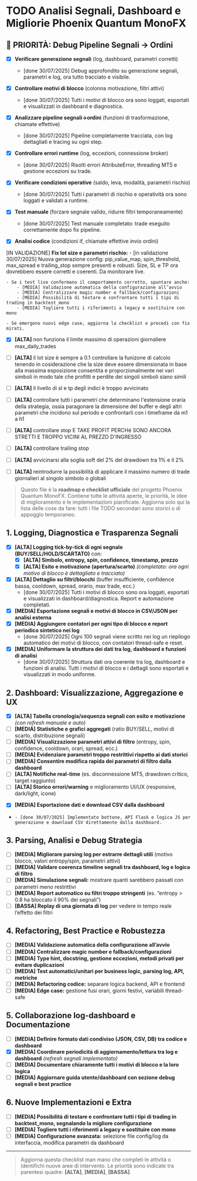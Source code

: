 # TODO Analisi Segnali, Dashboard e Migliorie Phoenix Quantum MonoFX



## 🚨 PRIORITÀ: Debug Pipeline Segnali → Ordini

- [x] **Verificare generazione segnali** (log, dashboard, parametri corretti)
    - [done 30/07/2025] Debug approfondito su generazione segnali, parametri e log, ora tutto tracciato e visibile.
- [x] **Controllare motivi di blocco** (colonna motivazione, filtri attivi)
    - [done 30/07/2025] Tutti i motivi di blocco ora sono loggati, esportati e visualizzati in dashboard e diagnostica.
- [x] **Analizzare pipeline segnali→ordini** (funzioni di trasformazione, chiamate effettive)
    - [done 30/07/2025] Pipeline completamente tracciata, con log dettagliati e tracing su ogni step.
- [x] **Controllare errori runtime** (log, eccezioni, connessione broker)
    - [done 30/07/2025] Risolti errori AttributeError, threading MT5 e gestione eccezioni su trade.
- [x] **Verificare condizioni operative** (saldo, leva, modalità, parametri rischio)
    - [done 30/07/2025] Tutti i parametri di rischio e operatività ora sono loggati e validati a runtime.
- [x] **Test manuale** (forzare segnale valido, ridurre filtri temporaneamente)
    - [done 30/07/2025] Test manuale completato: trade eseguito correttamente dopo fix pipeline.
- [x] **Analisi codice** (condizioni if, chiamate effettive invio ordini)


[IN VALIDAZIONE] **Fix lot size e parametri rischio:**
    - [in validazione 30/07/2025] Nuova generazione config: pip_value_map, spin_threshold, max_spread e trailing_stop sempre presenti e robusti. Size, SL e TP ora dovrebbero essere corretti e coerenti. Da monitorare live.

    - Se i test live confermano il comportamento corretto, spuntare anche:
        - [MEDIA] Validazione automatica della configurazione all’avvio
        - [MEDIA] Centralizzare magic number e fallback/configurazioni
        - [MEDIA] Possibilità di testare e confrontare tutti i tipi di trading in backtest_mono
        - [MEDIA] Togliere tutti i riferimenti a legacy e sostituire con mono

    - Se emergono nuovi edge case, aggiorna la checklist e procedi con fix mirati.


- [x] **[ALTA]** non funziona il limite massimo di operazioni giornaliere max_daily_trades

- [ ] **[ALTA]** il lot size è sempre a 0.1 controllare la funizone di calcolo tenendo in cosiderazione che la size deve essere dimensionata in base alla massima esposizione consentita e proporzionalmente nei vari simboli in modo tale che profitti e perdite dei singoli simboli siano simili

- [ ] **[ALTA]** il livello di sl e tp degli indici è troppo avvicinato

- [ ] **[ALTA]** controllare tutti i parametri che determinano l'estensione oraria della    strategia, ossia paragonare la dimensione del buffer e degli altri parametri che incidono sul periodo e confrontarli con i timeframe da m1 a h1

- [ ] **[ALTA]** controllare stop E TAKE PROFIT PERCHé SONO ANCORA STRETTI E TROPPO VICINI AL PREZZO D'INGRESSO

- [ ] **[ALTA]** controllare trailing stop

- [ ] **[ALTA]** avvicinarsi alla soglia soft del 2% del drawdown tra 1% e il 2%

- [ ] **[ALTA]** reintrodurre la possibilità di applicare il massimo numero di trade giornalieri al singolo simbolo o globali



> Questo file è la **roadmap e checklist ufficiale** del progetto Phoenix Quantum MonoFX.
> Contiene tutte le attività aperte, le priorità, le idee di miglioramento e le implementazioni pianificate.
> Aggiorna solo qui la lista delle cose da fare: tutti i file TODO secondari sono storici o di appoggio temporaneo.


## 1. Logging, Diagnostica e Trasparenza Segnali

- [x] **[ALTA] Logging tick-by-tick di ogni segnale (BUY/SELL/HOLD/SCARTATO)** con:
    - [x] **[ALTA] Simbolo, entropy, spin, confidence, timestamp, prezzo**
    - [x] **[ALTA] Esito e motivazione (apertura/scarto)** *(completato: ora ogni motivo di blocco è dettagliato e tracciato)*
- [x] **[ALTA] Dettaglio su filtri/blocchi** (buffer insufficiente, confidence bassa, cooldown, spread, orario, max trade, ecc.)
    - [done 30/07/2025] Tutti i motivi di blocco sono ora loggati, esportati e visualizzati in dashboard/diagnostica. Report e automazione completati.
- [x] **[MEDIA] Esportazione segnali e motivi di blocco in CSV/JSON per analisi esterna**
- [x] **[MEDIA] Aggiungere contatori per ogni tipo di blocco e report periodico sintetico nei log**
    - [done 30/07/2025] Ogni 100 segnali viene scritto nei log un riepilogo automatico dei motivi di blocco, con contatori thread-safe e reset.
- [x] **[MEDIA] Uniformare la struttura dei dati tra log, dashboard e funzioni di analisi**
    - [done 30/07/2025] Struttura dati ora coerente tra log, dashboard e funzioni di analisi. Tutti i motivi di blocco e i dettagli sono esportati e visualizzati in modo uniforme.

## 2. Dashboard: Visualizzazione, Aggregazione e UX
- [x] **[ALTA] Tabella cronologia/sequenza segnali con esito e motivazione** *(con refresh manuale e auto)*
- [ ] **[MEDIA] Statistiche e grafici aggregati** (ratio BUY/SELL, motivi di scarto, distribuzione segnali)
- [ ] **[MEDIA] Visualizzazione parametri attivi di filtro** (entropy, spin, confidence, cooldown, orari, spread, ecc.)
- [ ] **[MEDIA] Evidenziare parametri troppo restrittivi rispetto ai dati storici**
- [ ] **[MEDIA] Consentire modifica rapida dei parametri di filtro dalla dashboard**
- [ ] **[ALTA] Notifiche real-time** (es. disconnessione MT5, drawdown critico, target raggiunto)
- [ ] **[ALTA] Storico errori/warning** e miglioramento UI/UX (responsive, dark/light, icone)
+ [x] **[MEDIA] Esportazione dati e download CSV dalla dashboard**
+     - [done 30/07/2025] Implementato bottone, API Flask e logica JS per generazione e download CSV direttamente dalla dashboard.

## 3. Parsing, Analisi e Debug Strategia

- [ ] **[MEDIA] Migliorare parsing log per estrarre dettagli utili** (motivo blocco, valori entropy/spin, parametri attivi)
- [ ] **[MEDIA] Validare coerenza timeline segnali tra dashboard, log e logica di filtro**
- [ ] **[MEDIA] Simulazione segnali:** mostrare quanti sarebbero passati con parametri meno restrittivi
- [ ] **[MEDIA] Report automatico su filtri troppo stringenti** (es. “entropy > 0.8 ha bloccato il 90% dei segnali”)
- [ ] **[BASSA] Replay di una giornata di log** per vedere in tempo reale l’effetto dei filtri

## 4. Refactoring, Best Practice e Robustezza

- [ ] **[MEDIA] Validazione automatica della configurazione all’avvio**
- [ ] **[MEDIA] Centralizzare magic number e fallback/configurazioni**
- [ ] **[MEDIA] Type hint, docstring, gestione eccezioni, metodi privati per evitare duplicazioni**
- [ ] **[MEDIA] Test automatici/unitari per business logic, parsing log, API, metriche**
- [ ] **[MEDIA] Refactoring codice:** separare logica backend, API e frontend
- [ ] **[MEDIA] Edge case:** gestione fusi orari, giorni festivi, variabili thread-safe

## 5. Collaborazione log-dashboard e Documentazione

- [ ] **[MEDIA] Definire formato dati condiviso (JSON, CSV, DB) tra codice e dashboard**
- [x] **[MEDIA] Coordinare periodicità di aggiornamento/lettura tra log e dashboard** *(refresh segnali implementato)*
- [ ] **[MEDIA] Documentare chiaramente tutti i motivi di blocco e la loro logica**
- [ ] **[MEDIA] Aggiornare guida utente/dashboard con sezione debug segnali e best practice**

## 6. Nuove Implementazioni e Extra

- [ ] **[MEDIA] Possibilità di testare e confrontare tutti i tipi di trading in backtest_mono, segnalando la migliore configurazione**
- [ ] **[MEDIA] Togliere tutti i riferimenti a legacy e sostituire con mono**
- [ ] **[MEDIA] Configurazione avanzata:** selezione file config/log da interfaccia, modifica parametri da dashboard

---

> Aggiorna questa checklist man mano che completi le attività o identifichi nuove aree di intervento. Le priorità sono indicate tra parentesi quadre: **[ALTA]**, **[MEDIA]**, **[BASSA]**.

